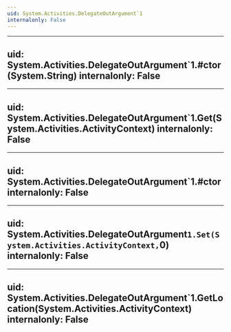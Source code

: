 ```yaml
---
uid: System.Activities.DelegateOutArgument`1
internalonly: False
---
```


---
uid: System.Activities.DelegateOutArgument`1.#ctor(System.String)
internalonly: False
---

---
uid: System.Activities.DelegateOutArgument`1.Get(System.Activities.ActivityContext)
internalonly: False
---

---
uid: System.Activities.DelegateOutArgument`1.#ctor
internalonly: False
---

---
uid: System.Activities.DelegateOutArgument`1.Set(System.Activities.ActivityContext,`0)
internalonly: False
---

---
uid: System.Activities.DelegateOutArgument`1.GetLocation(System.Activities.ActivityContext)
internalonly: False
---
